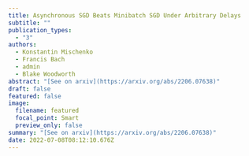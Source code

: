 ```yaml
---
title: Asynchronous SGD Beats Minibatch SGD Under Arbitrary Delays
subtitle: ""
publication_types:
  - "3"
authors:
  - Konstantin Mischenko
  - Francis Bach
  - admin
  - Blake Woodworth
abstract: "[See on arxiv](https://arxiv.org/abs/2206.07638)"
draft: false
featured: false
image:
  filename: featured
  focal_point: Smart
  preview_only: false
summary: "[See on arxiv](https://arxiv.org/abs/2206.07638)"
date: 2022-07-08T08:12:10.676Z
---
```

